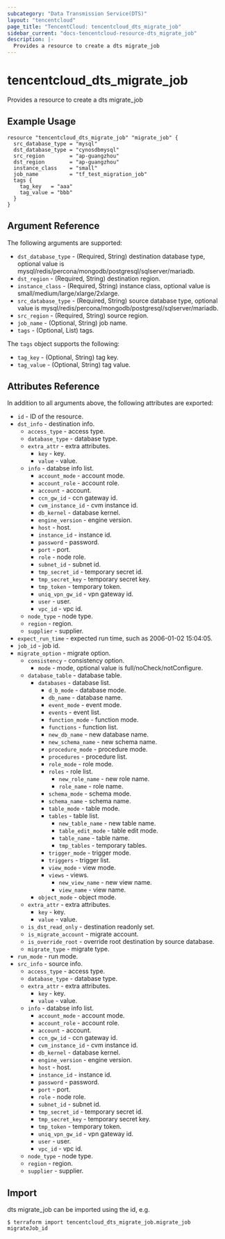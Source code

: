 ```yaml
---
subcategory: "Data Transmission Service(DTS)"
layout: "tencentcloud"
page_title: "TencentCloud: tencentcloud_dts_migrate_job"
sidebar_current: "docs-tencentcloud-resource-dts_migrate_job"
description: |-
  Provides a resource to create a dts migrate_job
---
```


# tencentcloud_dts_migrate_job

Provides a resource to create a dts migrate_job

## Example Usage

```hcl
resource "tencentcloud_dts_migrate_job" "migrate_job" {
  src_database_type = "mysql"
  dst_database_type = "cynosdbmysql"
  src_region        = "ap-guangzhou"
  dst_region        = "ap-guangzhou"
  instance_class    = "small"
  job_name          = "tf_test_migration_job"
  tags {
    tag_key   = "aaa"
    tag_value = "bbb"
  }
}
```

## Argument Reference

The following arguments are supported:

* `dst_database_type` - (Required, String) destination database type, optional value is mysql/redis/percona/mongodb/postgresql/sqlserver/mariadb.
* `dst_region` - (Required, String) destination region.
* `instance_class` - (Required, String) instance class, optional value is small/medium/large/xlarge/2xlarge.
* `src_database_type` - (Required, String) source database type, optional value is mysql/redis/percona/mongodb/postgresql/sqlserver/mariadb.
* `src_region` - (Required, String) source region.
* `job_name` - (Optional, String) job name.
* `tags` - (Optional, List) tags.

The `tags` object supports the following:

* `tag_key` - (Optional, String) tag key.
* `tag_value` - (Optional, String) tag value.

## Attributes Reference

In addition to all arguments above, the following attributes are exported:

* `id` - ID of the resource.
* `dst_info` - destination info.
  * `access_type` - access type.
  * `database_type` - database type.
  * `extra_attr` - extra attributes.
    * `key` - key.
    * `value` - value.
  * `info` - databse info list.
    * `account_mode` - account mode.
    * `account_role` - account role.
    * `account` - account.
    * `ccn_gw_id` - ccn gateway id.
    * `cvm_instance_id` - cvm instance id.
    * `db_kernel` - database kernel.
    * `engine_version` - engine version.
    * `host` - host.
    * `instance_id` - instance id.
    * `password` - password.
    * `port` - port.
    * `role` - node role.
    * `subnet_id` - subnet id.
    * `tmp_secret_id` - temporary secret id.
    * `tmp_secret_key` - temporary secret key.
    * `tmp_token` - temporary token.
    * `uniq_vpn_gw_id` - vpn gateway id.
    * `user` - user.
    * `vpc_id` - vpc id.
  * `node_type` - node type.
  * `region` - region.
  * `supplier` - supplier.
* `expect_run_time` - expected run time, such as 2006-01-02 15:04:05.
* `job_id` - job id.
* `migrate_option` - migrate option.
  * `consistency` - consistency option.
    * `mode` - mode, optional value is full/noCheck/notConfigure.
  * `database_table` - database table.
    * `databases` - database list.
      * `d_b_mode` - database mode.
      * `db_name` - database name.
      * `event_mode` - event mode.
      * `events` - event list.
      * `function_mode` - function mode.
      * `functions` - function list.
      * `new_db_name` - new database name.
      * `new_schema_name` - new schema name.
      * `procedure_mode` - procedure mode.
      * `procedures` - procedure list.
      * `role_mode` - role mode.
      * `roles` - role list.
        * `new_role_name` - new role name.
        * `role_name` - role name.
      * `schema_mode` - schema mode.
      * `schema_name` - schema name.
      * `table_mode` - table mode.
      * `tables` - table list.
        * `new_table_name` - new table name.
        * `table_edit_mode` - table edit mode.
        * `table_name` - table name.
        * `tmp_tables` - temporary tables.
      * `trigger_mode` - trigger mode.
      * `triggers` - trigger list.
      * `view_mode` - view mode.
      * `views` - views.
        * `new_view_name` - new view name.
        * `view_name` - view name.
    * `object_mode` - object mode.
  * `extra_attr` - extra attributes.
    * `key` - key.
    * `value` - value.
  * `is_dst_read_only` - destination readonly set.
  * `is_migrate_account` - migrate account.
  * `is_override_root` - override root destination by source database.
  * `migrate_type` - migrate type.
* `run_mode` - run mode.
* `src_info` - source info.
  * `access_type` - access type.
  * `database_type` - database type.
  * `extra_attr` - extra attributes.
    * `key` - key.
    * `value` - value.
  * `info` - databse info list.
    * `account_mode` - account mode.
    * `account_role` - account role.
    * `account` - account.
    * `ccn_gw_id` - ccn gateway id.
    * `cvm_instance_id` - cvm instance id.
    * `db_kernel` - database kernel.
    * `engine_version` - engine version.
    * `host` - host.
    * `instance_id` - instance id.
    * `password` - password.
    * `port` - port.
    * `role` - node role.
    * `subnet_id` - subnet id.
    * `tmp_secret_id` - temporary secret id.
    * `tmp_secret_key` - temporary secret key.
    * `tmp_token` - temporary token.
    * `uniq_vpn_gw_id` - vpn gateway id.
    * `user` - user.
    * `vpc_id` - vpc id.
  * `node_type` - node type.
  * `region` - region.
  * `supplier` - supplier.


## Import

dts migrate_job can be imported using the id, e.g.
```
$ terraform import tencentcloud_dts_migrate_job.migrate_job migrateJob_id
```

